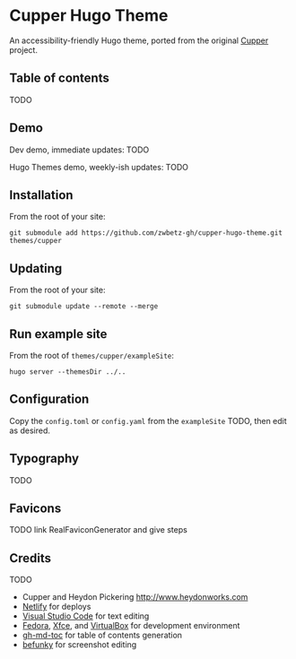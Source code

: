 # Cupper Hugo Theme

An accessibility-friendly Hugo theme, ported from the original [Cupper](https://github.com/ThePacielloGroup/cupper) project.

## Table of contents

TODO

## Demo

Dev demo, immediate updates: TODO

Hugo Themes demo, weekly-ish updates: TODO

## Installation

From the root of your site:

```
git submodule add https://github.com/zwbetz-gh/cupper-hugo-theme.git themes/cupper
```

## Updating

From the root of your site:

```
git submodule update --remote --merge
```

## Run example site

From the root of `themes/cupper/exampleSite`:

```
hugo server --themesDir ../..
```

## Configuration

Copy the `config.toml` or `config.yaml` from the `exampleSite` TODO, then edit as desired. 

## Typography

TODO 

## Favicons

TODO link RealFaviconGenerator and give steps

## Credits

TODO

- Cupper and Heydon Pickering http://www.heydonworks.com
- [Netlify](https://www.netlify.com/) for deploys
- [Visual Studio Code](https://code.visualstudio.com/) for text editing
- [Fedora](https://getfedora.org/), [Xfce](https://www.xfce.org/), and [VirtualBox](https://www.virtualbox.org/) for development environment
- [gh-md-toc](https://github.com/ekalinin/github-markdown-toc) for table of contents generation
- [befunky](https://www.befunky.com/) for screenshot editing
